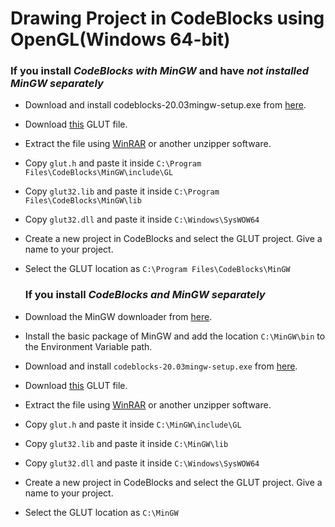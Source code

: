 # Drawing Project in CodeBlocks using OpenGL(Windows 64-bit)

### If you install _CodeBlocks with MinGW_ and have _not installed MinGW separately_
- Download and install codeblocks-20.03mingw-setup.exe from [here](https://www.codeblocks.org/downloads/binaries/).
- Download [this](https://www.transmissionzero.co.uk/software/freeglut-devel/) GLUT file.
- Extract the file using [WinRAR](https://www.rarlab.com/download.htm) or another unzipper software.
- Copy `glut.h` and paste it inside `C:\Program Files\CodeBlocks\MinGW\include\GL`
- Copy `glut32.lib` and paste it inside `C:\Program Files\CodeBlocks\MinGW\lib`
- Copy `glut32.dll` and paste it inside `C:\Windows\SysWOW64`
- Create a new project in CodeBlocks and select the GLUT project. Give a name to your project.
- Select the GLUT location as `C:\Program Files\CodeBlocks\MinGW`

  ### If you install _CodeBlocks and MinGW separately_
- Download the MinGW downloader from [here](https://sourceforge.net/projects/mingw/files/latest/download).
- Install the basic package of MinGW and add the location `C:\MinGW\bin` to the Environment Variable path.
- Download and install `codeblocks-20.03mingw-setup.exe` from [here](https://www.codeblocks.org/downloads/binaries).
- Download [this](https://raw.githubusercontent.com/nishatrhythm/Computer-Graphics-and-Animation/main/glut-3.7.6-bin.rar) GLUT file.
- Extract the file using [WinRAR](https://www.rarlab.com/download.htm) or another unzipper software.
- Copy `glut.h` and paste it inside `C:\MinGW\include\GL`
- Copy `glut32.lib` and paste it inside `C:\MinGW\lib`
- Copy `glut32.dll` and paste it inside `C:\Windows\SysWOW64`
- Create a new project in CodeBlocks and select the GLUT project. Give a name to your project.
- Select the GLUT location as `C:\MinGW`
